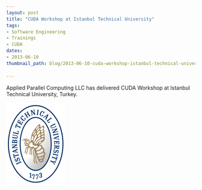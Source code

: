 ```yaml
---
layout: post
title: "CUDA Workshop at Istanbul Technical University"
tags:
- Software Engineering
- Trainings
- CUDA
dates:
- 2013-06-10
thumbnail_path: blog/2013-06-10-cuda-workshop-istanbul-technical-university-turkey/university_logo.png

---
```


Applied Parallel Computing LLC has delivered CUDA Workshop at Istanbul Technical University, Turkey.

![alt text](\assets\img\blog\2013-06-10-cuda-workshop-istanbul-technical-university-turkey\university_logo.png "Logo Title Text 1")
